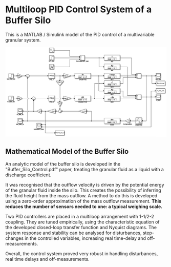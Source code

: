 # Multiloop PID Control System of a Buffer Silo

This is a MATLAB / Simulink model of the PID control of a multivariable granular system. 

![Simulink Model Image](./extra/buffersilo.png)

## Mathematical Model of the Buffer Silo

An analytic model of the buffer silo is developed in the "Buffer_Silo_Control.pdf" paper, treating the granular fluid as a liquid with a discharge coefficient.

It was recognised that the outflow velocity is driven by the potential energy of the granular fluid inside the silo. This creates the possibility of inferring the fluid height from the mass outflow. A method to do this is developed using a zero-order approximation of the mass outflow measurement. **This reduces the number of sensors needed to one: a typical weighing scale.**

Two PID controllers are placed in a multiloop arrangement with 1-1/2-2 coupling. They are tuned empirically, using the characteristic equation of the developed closed-loop transfer function and Nyquist diagrams. The system response and stability can be analysed for disturbances, step-changes in the controlled variables, increasing real time-delay and off-measurements.

Overall, the control system proved very robust in handling disturbances, real time delays and off-measurements.




